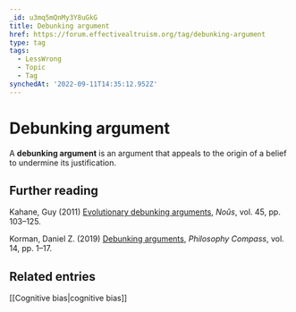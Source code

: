 ```yaml
---
_id: u3mq5mQnMy3Y8uGkG
title: Debunking argument
href: https://forum.effectivealtruism.org/tag/debunking-argument
type: tag
tags:
  - LessWrong
  - Topic
  - Tag
synchedAt: '2022-09-11T14:35:12.952Z'
---
```

# Debunking argument

A **debunking argument** is an argument that appeals to the origin of a belief to undermine its justification.

Further reading
---------------

Kahane, Guy (2011) [Evolutionary debunking arguments](https://doi.org/10.1111/j.1468-0068.2010.00770.x), *Noûs*, vol. 45, pp. 103–125.

Korman, Daniel Z. (2019) [Debunking arguments](https://doi.org/10.1111/phc3.12638), *Philosophy Compass*, vol. 14, pp. 1–17.

Related entries
---------------

[[Cognitive bias|cognitive bias]]